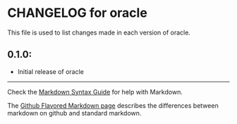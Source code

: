 # CHANGELOG for oracle

This file is used to list changes made in each version of oracle.

## 0.1.0:

* Initial release of oracle

- - - 
Check the [Markdown Syntax Guide](http://daringfireball.net/projects/markdown/syntax) for help with Markdown.

The [Github Flavored Markdown page](http://github.github.com/github-flavored-markdown/) describes the differences between markdown on github and standard markdown.
